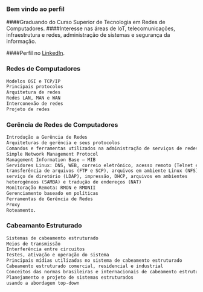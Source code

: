 ### Bem vindo ao perfil

####Graduando do Curso Superior de Tecnologia em Redes de Computadores.
####Interesse nas áreas de IoT, telecomunicações, infraestrutura e redes, administração de sistemas e segurança da informação. 

####Perfil no [LinkedIn](https://www.linkedin.com/in/eduardossantos/).


### Redes de Computadores

```markdown
Modelos OSI e TCP/IP
Principais protocolos
Arquitetura de redes
Redes LAN, MAN e WAN
Interconexão de redes
Projeto de redes
```

### Gerência de Redes de Computadores

```markdown
Introdução a Gerência de Redes
Arquiteturas de gerência e seus protocolos
Comandos e ferramentas utilizados na administração de serviços de redes baseadas em Linux
Simple Network Management Protocol
Management Information Base – MIB
Servidores Linux: DNS, WEB, correio eletrônico, acesso remoto (Telnet e SSH),
transferência de arquivos (FTP e SCP), arquivos em ambiente Linux (NFS),
serviço de diretório (LDAP), impressão, DHCP, arquivos em ambientes
heterogêneos (SAMBA) e tradução de endereços (NAT)
Monitoração Remota: RMON e RMONII
Gerenciamento baseado em políticas
Ferramentas de Gerência de Redes
Proxy
Roteamento.
```

### Cabeamanto Estruturado

```markdown
Sistemas de cabeamento estruturado
Meios de transmissão
Interferência entre circuitos
Testes, ativação e operação do sistema
Principais mídias utilizadas no sistema de cabeamento estruturado
Cabeamento estruturado comercial, residencial e industrial
Conceitos das normas brasileiras e internacionais de cabeamento estruturado
Planejamento e projeto de sistemas estruturados
usando a abordagem top-down
```
